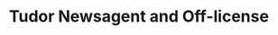 ---
title: "Tudor Newsagent and Off-license"
url: /coalville/tudor-newsagent-and-off-license/
shop: newsagent
---